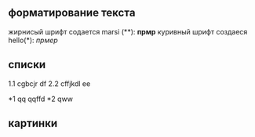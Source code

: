 ## форматирование текста
жирнисый шрифт содается  marsi (**): **прмр**
куривный шрифт создаеся  hello(*): *прмер*
## списки
1.1 cgbcjr df
2.2 cffjkdl ee

*1  qq qqffd
*2 qww

## картинки

